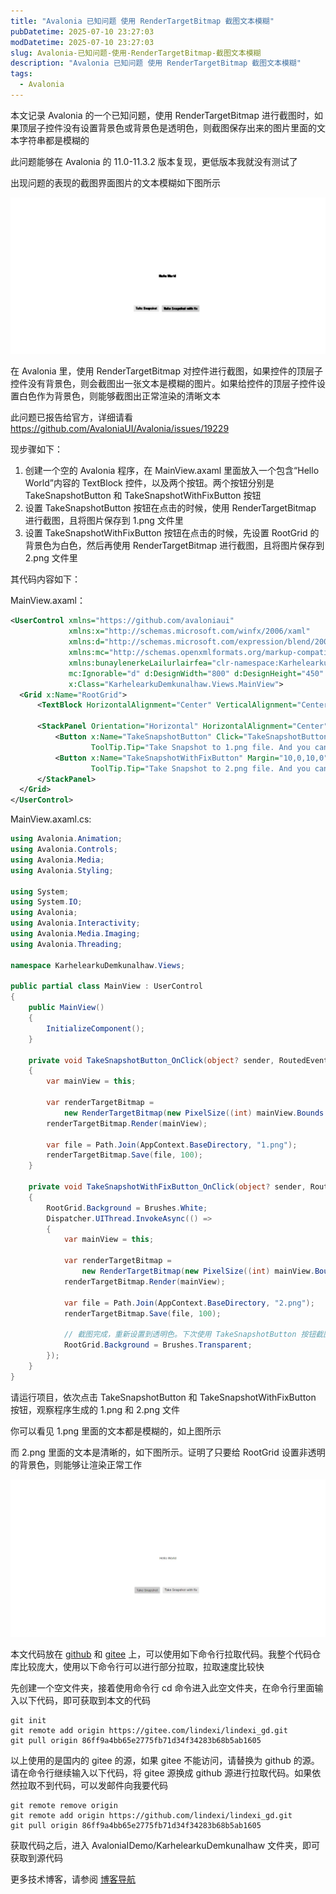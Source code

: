 ```yaml
---
title: "Avalonia 已知问题 使用 RenderTargetBitmap 截图文本模糊"
pubDatetime: 2025-07-10 23:27:03
modDatetime: 2025-07-10 23:27:03
slug: Avalonia-已知问题-使用-RenderTargetBitmap-截图文本模糊
description: "Avalonia 已知问题 使用 RenderTargetBitmap 截图文本模糊"
tags:
  - Avalonia
---
```





本文记录 Avalonia 的一个已知问题，使用 RenderTargetBitmap 进行截图时，如果顶层子控件没有设置背景色或背景色是透明色，则截图保存出来的图片里面的文本字符串都是模糊的

<!--more-->


<!-- CreateTime:2025/07/11 07:27:03 -->

<!-- 发布 -->
<!-- 博客 -->

此问题能够在 Avalonia 的 11.0-11.3.2 版本复现，更低版本我就没有测试了

出现问题的表现的截图界面图片的文本模糊如下图所示

<!-- ![](images/img-Avalonia 已知问题 使用 RenderTargetBitmap 截图文本模糊0.png) -->
![](images/img-lindexi-20257101442354396.jpg)

在 Avalonia 里，使用 RenderTargetBitmap 对控件进行截图，如果控件的顶层子控件没有背景色，则会截图出一张文本是模糊的图片。如果给控件的顶层子控件设置白色作为背景色，则能够截图出正常渲染的清晰文本

此问题已报告给官方，详细请看 https://github.com/AvaloniaUI/Avalonia/issues/19229

现步骤如下：

1. 创建一个空的 Avalonia 程序，在 MainView.axaml 里面放入一个包含“Hello World”内容的 TextBlock 控件，以及两个按钮。两个按钮分别是 TakeSnapshotButton 和 TakeSnapshotWithFixButton 按钮
2. 设置 TakeSnapshotButton 按钮在点击的时候，使用 RenderTargetBitmap 进行截图，且将图片保存到 1.png 文件里
3. 设置 TakeSnapshotWithFixButton 按钮在点击的时候，先设置 RootGrid 的背景色为白色，然后再使用 RenderTargetBitmap 进行截图，且将图片保存到 2.png 文件里

其代码内容如下：

MainView.axaml：

```xml
<UserControl xmlns="https://github.com/avaloniaui"
             xmlns:x="http://schemas.microsoft.com/winfx/2006/xaml"
             xmlns:d="http://schemas.microsoft.com/expression/blend/2008"
             xmlns:mc="http://schemas.openxmlformats.org/markup-compatibility/2006"
             xmlns:bunaylenerkeLailurlairfea="clr-namespace:KarhelearkuDemkunalhaw"
             mc:Ignorable="d" d:DesignWidth="800" d:DesignHeight="450"
             x:Class="KarhelearkuDemkunalhaw.Views.MainView">
  <Grid x:Name="RootGrid">
      <TextBlock HorizontalAlignment="Center" VerticalAlignment="Center" Text="Hello World"></TextBlock>

      <StackPanel Orientation="Horizontal" HorizontalAlignment="Center" VerticalAlignment="Center" Margin="10,300,10,10">
          <Button x:Name="TakeSnapshotButton" Click="TakeSnapshotButton_OnClick"
                  ToolTip.Tip="Take Snapshot to 1.png file. And you can find the blur text.">Take Snapshot</Button>
          <Button x:Name="TakeSnapshotWithFixButton" Margin="10,0,10,0" Click="TakeSnapshotWithFixButton_OnClick"
                  ToolTip.Tip="Take Snapshot to 2.png file. And you can find the clear text.">Take Snapshot with fix</Button>
      </StackPanel>
  </Grid>
</UserControl>
```

MainView.axaml.cs:

```csharp
using Avalonia.Animation;
using Avalonia.Controls;
using Avalonia.Media;
using Avalonia.Styling;

using System;
using System.IO;
using Avalonia;
using Avalonia.Interactivity;
using Avalonia.Media.Imaging;
using Avalonia.Threading;

namespace KarhelearkuDemkunalhaw.Views;

public partial class MainView : UserControl
{
    public MainView()
    {
        InitializeComponent();
    }

    private void TakeSnapshotButton_OnClick(object? sender, RoutedEventArgs e)
    {
        var mainView = this;

        var renderTargetBitmap =
            new RenderTargetBitmap(new PixelSize((int) mainView.Bounds.Width, (int) mainView.Bounds.Height), new Vector(96, 96));
        renderTargetBitmap.Render(mainView);

        var file = Path.Join(AppContext.BaseDirectory, "1.png");
        renderTargetBitmap.Save(file, 100);
    }

    private void TakeSnapshotWithFixButton_OnClick(object? sender, RoutedEventArgs e)
    {
        RootGrid.Background = Brushes.White;
        Dispatcher.UIThread.InvokeAsync(() =>
        {
            var mainView = this;

            var renderTargetBitmap =
                new RenderTargetBitmap(new PixelSize((int) mainView.Bounds.Width, (int) mainView.Bounds.Height), new Vector(96, 96));
            renderTargetBitmap.Render(mainView);

            var file = Path.Join(AppContext.BaseDirectory, "2.png");
            renderTargetBitmap.Save(file, 100);

            // 截图完成，重新设置到透明色。下次使用 TakeSnapshotButton 按钮截图时，依然文本模糊
            RootGrid.Background = Brushes.Transparent;
        });
    }
}
```

请运行项目，依次点击 TakeSnapshotButton 和 TakeSnapshotWithFixButton 按钮，观察程序生成的 1.png 和 2.png 文件

你可以看见 1.png 里面的文本都是模糊的，如上图所示

而 2.png 里面的文本是清晰的，如下图所示。证明了只要给 RootGrid 设置非透明的背景色，则能够让渲染正常工作

<!-- ![](images/img-Avalonia 已知问题 使用 RenderTargetBitmap 截图文本模糊1.png) -->
![](images/img-lindexi-20257101444123040.jpg)

本文代码放在 [github](https://github.com/lindexi/lindexi_gd/tree/86ff9a4bb65e2775fb71d34f34283b68b5ab1605/AvaloniaIDemo/KarhelearkuDemkunalhaw) 和 [gitee](https://gitee.com/lindexi/lindexi_gd/blob/86ff9a4bb65e2775fb71d34f34283b68b5ab1605/AvaloniaIDemo/KarhelearkuDemkunalhaw) 上，可以使用如下命令行拉取代码。我整个代码仓库比较庞大，使用以下命令行可以进行部分拉取，拉取速度比较快

先创建一个空文件夹，接着使用命令行 cd 命令进入此空文件夹，在命令行里面输入以下代码，即可获取到本文的代码

```
git init
git remote add origin https://gitee.com/lindexi/lindexi_gd.git
git pull origin 86ff9a4bb65e2775fb71d34f34283b68b5ab1605
```

以上使用的是国内的 gitee 的源，如果 gitee 不能访问，请替换为 github 的源。请在命令行继续输入以下代码，将 gitee 源换成 github 源进行拉取代码。如果依然拉取不到代码，可以发邮件向我要代码

```
git remote remove origin
git remote add origin https://github.com/lindexi/lindexi_gd.git
git pull origin 86ff9a4bb65e2775fb71d34f34283b68b5ab1605
```

获取代码之后，进入 AvaloniaIDemo/KarhelearkuDemkunalhaw 文件夹，即可获取到源代码

更多技术博客，请参阅 [博客导航](https://blog.lindexi.com/post/%E5%8D%9A%E5%AE%A2%E5%AF%BC%E8%88%AA.html )
